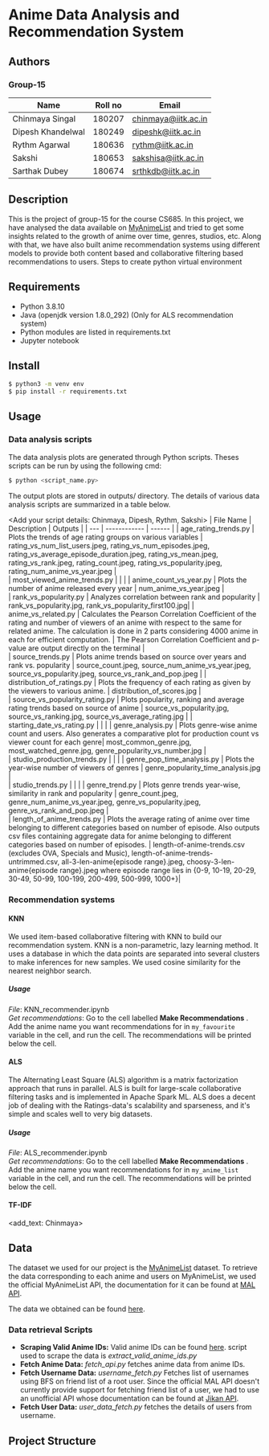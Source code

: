 # Anime Data Analysis and Recommendation System

## Authors
### Group-15

| Name | Roll no | Email | 
| --------- | ----- | -------- |
| Chinmaya Singal | 180207 | chinmaya@iitk.ac.in |
| Dipesh Khandelwal  | 180249 | dipeshk@iitk.ac.in |
| Rythm Agarwal | 180636 | rythm@iitk.ac.in |
| Sakshi | 180653 | sakshisa@iitk.ac.in |
| Sarthak Dubey | 180674 | srthkdb@iitk.ac.in |

## Description
This is the project of group-15 for the course CS685. In this project, we have analysed the data available on [MyAnimeList](https://myanimelist.net/) and tried to get some insights related to the growth of anime over time, genres, studios, etc. Along with that, we have also built anime recommendation systems using different models to provide both content based and collaborative filtering based recommendations to users.
Steps to create python virtual environment

## Requirements
- Python 3.8.10
- Java (openjdk version 1.8.0_292) (Only for ALS recommendation system)
- Python modules are listed in requirements.txt
- Jupyter notebook

## Install
```bash
$ python3 -m venv env
$ pip install -r requirements.txt 
```

## Usage

### Data analysis scripts
The data analysis plots are generated through Python scripts.
Theses scripts can be run by using the following cmd:
```bash
$ python <script_name.py>
```
The output plots are stored in outputs/ directory.
The details of various data analysis scripts are summarized in a table below.

<Add your script details: Chinmaya, Dipesh, Rythm, Sakshi>
| File Name | Description | Outputs | 
| --- | ------------ | ------ |
| age_rating_trends.py | Plots the trends of age rating groups on various variables | rating_vs_num_list_users.jpeg, rating_vs_num_episodes.jpeg, rating_vs_average_episode_duration.jpeg, rating_vs_mean.jpeg, rating_vs_rank.jpeg, rating_count.jpeg, rating_vs_popularity.jpeg, rating_num_anime_vs_year.jpeg  |        
| most_viewed_anime_trends.py | | |
| anime_count_vs_year.py | Plots the number of anime released every year | num_anime_vs_year.jpeg  |      
| rank_vs_popularity.py | Analyzes correlation between rank and popularity | rank_vs_popularity.jpg, rank_vs_popularity_first100.jpg|
| anime_vs_related.py | Calculates the Pearson Correlation Coefficient of the rating and number of viewers of an anime with respect to the same for related anime. The calculation is done in 2 parts considering 4000 anime in each for efficient computation. | The Pearson Correlation Coefficient and p-value are output directly on the terminal |         
| source_trends.py | Plots anime trends based on source over years and rank vs. popularity | source_count.jpeg, source_num_anime_vs_year.jpeg, source_vs_popularity.jpeg, source_vs_rank_and_pop.jpeg |
| distribution_of_ratings.py | Plots the frequency of each rating as given by the viewers to various anime. | distribution_of_scores.jpg |  
| source_vs_popularity_rating.py | Plots popularity, ranking and average rating trends based on source of anime | source_vs_popularity.jpg, source_vs_ranking.jpg, source_vs_average_rating.jpg |
| starting_date_vs_rating.py | | |
| genre_analysis.py | Plots genre-wise anime count and users. Also generates a comparative plot for production count vs viewer count for each genre| most_common_genre.jpg, most_watched_genre.jpg, genre_popularity_vs_number.jpg |           
| studio_production_trends.py | | |
| genre_pop_time_analysis.py | Plots the year-wise number of viewers of genres | genre_popularity_time_analysis.jpg |  
| studio_trends.py | | |
| genre_trend.py | Plots genre trends year-wise, similarity in rank and popularity | genre_count.jpeg, genre_num_anime_vs_year.jpeg, genre_vs_popularity.jpeg, genre_vs_rank_and_pop.jpeg |              
| length_of_anime_trends.py | Plots the average rating of anime over time belonging to different categories based on number of episode. Also outputs csv files containing aggregate data for anime belonging to different categories based on number of episodes. | length-of-anime-trends.csv (excludes OVA, Specials and Music), length-of-anime-trends-untrimmed.csv, all-3-len-anime{episode range}.jpeg, choosy-3-len-anime{episode range}.jpeg where episode range lies in {0-9, 10-19, 20-29, 30-49, 50-99, 100-199, 200-499, 500-999, 1000+}|  


### Recommendation systems
#### KNN
We used item-based collaborative filtering with KNN to build our recommendation system. KNN is a non-parametric, lazy learning method. It uses a database in which the data points are separated into several clusters to make inferences for new samples. We used cosine similarity for the nearest neighbor search.
##### Usage
*File*: KNN_recommender.ipynb <br />
*Get recommendations*: Go to the cell labelled __Make Recommendations__ . Add the anime name you want recommendations for in `my_favourite` variable in the cell, and run the cell. The recommendations will be printed below the cell.

#### ALS
The Alternating Least Square (ALS) algorithm is a matrix factorization approach that runs in parallel. ALS is built for large-scale collaborative filtering tasks and is implemented in Apache Spark ML. ALS does a decent job of dealing with the Ratings-data's scalability and sparseness, and it's simple and scales well to very big datasets.
##### Usage
*File*: ALS_recommender.ipynb <br />
*Get recommendations*: Go to the cell labelled __Make Recommendations__ . Add the anime name you want recommendations for in `my_anime_list` variable in the cell, and run the cell. The recommendations will be printed below the cell.

#### TF-IDF 
<add_text: Chinmaya>

## Data
The dataset we used for our project is the [MyAnimeList](https://myanimelist.net/) dataset. To retrieve the data corresponding to each anime and users on MyAnimeList, we used the official MyAnimeList API, the documentation for it can be found at [MAL API](https://myanimelist.net/apiconfig/references/api/v2).

The data we obtained can be found [here](https://drive.google.com/drive/folders/1asYoWIx1hm156rqrCEhDpxjV0ldF3CYD?usp=sharing).

### Data retrieval Scripts
- __Scraping Valid Anime IDs:__ Valid anime IDs can be found [here](https://myanimelist.net/info.php?search=\%25\%25\%25&go=relationids&divname=relationGen1). 
script used to scrape the data is *extract_valid_anime_ids.py*
- __Fetch Anime Data:__ *fetch_api.py* fetches anime data from anime IDs.
- __Fetch Username Data:__ *username_fetch.py* Fetches list of usernames using BFS on friend list of a root user. Since the official MAL API doesn't currently provide support for fetching friend list of a user, we had to use an unofficial API whose documentation can be found at [Jikan API](https://jikan.moe/).
- __Fetch User Data:__ *user_data_fetch.py* fetches the details of users from username.
  
## Project Structure
